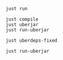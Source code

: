 ```shell script
just run

just compile
just uberjar
just run-uberjar

just uberdeps-fixed

just run-uberjar
```
